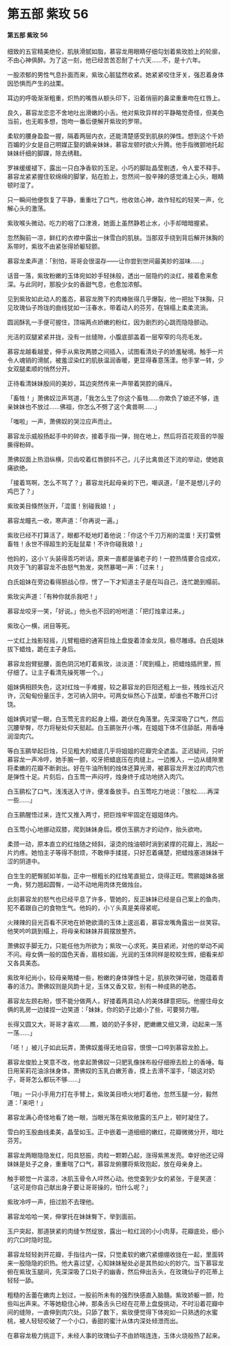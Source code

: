# 第五部 紫玫 56

#### 第五部 紫玫 56

细致的五官精美绝伦，肌肤滑腻如脂，慕容龙用眼睛仔细勾划着紫玫脸上的轮廓，不由心神俱醉。为了这一刻，他已经苦苦忍耐了十六天……不，是十六年。

一股浓郁的男性气息扑面而来，紫玫心脏猛然收紧。她紧紧咬住牙关，强忍着身体因恐惧而产生的战栗。

耳边的呼吸渐渐粗重，炽热的嘴唇从额头印下，沿着俏丽的鼻梁重重吻在红唇上。

良久，慕容龙恋恋不舍地吐出滑嫩的小舌。他对紫玫异样的平静略觉奇怪，但美色当前，也无暇多想，饱吻一番后便解开紫玫的罗带。

柔软的腰身盈盈一握，隔着两层内衣，还能清楚感受到肌肤的弹性。想到这个千娇百媚的少女是自己明媒正娶的嫡亲妹妹，慕容龙顿时欲火升腾。他手指微颤地托起妹妹纤细的脚踝，除去绣鞋。

罗袜缓缓褪下，露出一只白净香软的玉足。小巧的脚趾晶莹剔透，令人爱不释手。慕容龙紧紧握住软绵绵的脚掌，贴在脸上，忽然间一股辛辣的感觉涌上心头，眼睛顿时湿了。

只一瞬间他便恢复了平静，重重吐了口气，他收敛心神，故作轻松的轻笑一声，化解心头的激荡。

紫玫喉头微动，吃力的咽了口津液，她面上虽然静若止水，小手却暗暗握紧。

忽然胸前一凉，鲜红的衣襟中露出一抹雪白的肌肤。当那双手绕到背后解开抹胸的系带时，紫玫不由紧张得娇躯轻颤。

慕容龙柔声道：「别怕，哥哥会很温存——让你尝到世间最美妙的滋味……」

话音一落，紫玫粉嫩的玉体宛如妙手轻抹般，透出一层隐约的淡红，接着愈来愈深。与此同时，那股少女的香甜气息，也愈加浓郁。

见到紫玫如此动人的羞态，慕容龙胯下的肉棒胀得几乎爆裂，他一把扯下抹胸，只见玫瑰仙子玲珑的曲线犹如一汪春水，带着动人的芬芳，在锦榻上柔柔流淌。

圆润酥乳一手便可握住，顶端两点娇嫩的粉红，因为剧烈的心跳而隐隐颤动。

光洁的双腿紧紧并拢，没有一丝缝隙，小腹底部盖着一层窄窄的乌亮毛发。

慕容龙越看越爱，伸手从紫玫两膝之间插入，试图看清处子的娇羞秘境。触手一片令人魂销的滑腻，被羞涩染红的肌肤温润香暖，更显得春意荡漾。他手掌一转，少女双腿柔顺的悄然分开。

正待看清妹妹股间的美妙，耳边突然传来一声带着哭腔的痛斥。

「畜牲！」萧佛奴泣声骂道，「我怎么生了你这个畜牲……你欺负了娘还不够，连亲妹妹也不放过……佛祖，你怎么不劈了这个禽兽啊……」

「嗤啦」一声，萧佛奴的哭泣应声而止。

慕容龙示威般扬起手中的碎衣，接着手指一弹，抛在地上，然后将百花观音的华服撕得粉碎。

萧佛奴面上热泪纵横，贝齿咬着红唇颤抖不己，儿子比禽兽还下流的举动，使她哀痛欲绝。

「接着骂啊，怎么不骂了？」慕容龙托起母亲的下巴，嘲讽道，「是不是想儿子的鸡巴了？」

紫玫美目倏然张开，「混蛋！别碰我娘！」

慕容龙瞳孔一收，寒声道：「你再说一遍。」

紫玫已经不打算活了，眼都不眨地盯着他说：「你这个千刀万剐的混蛋！天打雷劈畜牲！永世不得超生的无耻鼠辈！不许你碰我娘！」

他妈的，这小丫头装得乖巧听话，原来一直都是骗老子的！一腔热情要合卺成欢，共效于飞的慕容龙不由怒气勃发，突然暴喝一声：「过来！」

白氏姐妹在旁边看得胆战心惊，愣了一下才知道主子是在叫自己，连忙跪到榻前。

紫玫尖声道：「有种你就杀我吧！」

慕容龙咬牙一笑，「好说。」他头也不回的吩咐道：「把灯烛拿过来。」

紫玫心一横，闭目等死。

一丈红上烛影轻摇，儿臂粗细的通宵巨烛上盘旋着漆金龙凤，极尽雕琢。白氏姐妹拔下蜡烛，跪在主子身后。

慕容龙抱臂挺腰，面色阴沉地盯着紫玫，淡淡道：「爬到榻上，把蜡烛插屄里，照仔细了。让主子看清先操死哪一个。」

姐妹俩相顾失色，这对红烛一手难握，较之慕容龙的巨阳还粗上一些，残烛长近尺许，沉甸甸份量压手，怎可纳入阴中。可两女纵然心下战栗，却谁也不敢开口讨饶。

姐妹俩对望一眼，白玉莺无言的起身上榻，跪伏在角落里。先深深吸了口气，然后沉腰举臀，尽力将秘处仰天挺起。白玉鹂张开小嘴，在姐姐下体不住舔舐，用香唾润湿肉穴。

等白玉鹂举起巨烛，只见粗大的蜡底几乎将姐姐的花瓣完全遮盖。正迟疑间，只听慕容龙一声冷哼，她手腕一颤，咬牙把蜡底压在肉缝上。一边推入，一边从缝隙里将柔嫩的花瓣不断剥出。好在牛油所制的烛体还算光滑，被慕容龙开发过的肉穴也是弹性十足。片刻后，白玉莺一声闷哼，烛身终于成功地挤入肉穴。

白玉鹂松了口气，浅浅送入寸许，便准备放手。白玉莺吃力地说：「放松……再深一些……」

白玉鹂醒悟过来，连忙又推入两寸，把巨烛牢牢固定在姐姐体内。

白玉莺小心地挪动双膝，爬到妹妹身后。模仿玉鹂方才的动作，抬头欲吻。

柔颈一动，原本直立的红烛随之倾斜，滚烫的烛油顿时淌到紧撑的花瓣上，溅起一片灼疼。她怕主子等得不耐烦，不敢伸手揉搓，只好忍着痛楚，把蜡烛塞进妹妹干涩的阴道中。

白生生的肥臀腻如羊脂，正中一根粗长的红烛笔直挺立，烧得正旺。莺鹂姐妹各据一角，努力翘起圆臀，一动不动地用肉体充做烛台。

此刻慕容龙的怒气也已经平息了许多，管她的，反正妹妹已经是自己案上的鱼肉，犯不着跟自己的食物生气。他妈的，小丫头真是美得紧呢。

火辣辣的目光百看不厌地在娇艳欲滴的玉体上逡巡着，慕容龙嘴角露出一丝笑容。他笑吟吟跳到榻上，将母亲和妹妹并肩摆放整齐。

萧佛奴手脚无力，只能任他为所欲为；紫玫一心求死，美目紧闭，对他的举动不闻不问。母女俩一般的国色天香，眉枝如画，光润的玉体同样是皎皎生辉，细看来却又各具美态。

紫玫年纪尚小，较母亲略矮一些，粉嫩的身体弹性十足，肌肤吹弹可破，饱蕴着青春的活力。萧佛奴则是风韵十足，玉体又香又软，别有一种成熟的艳态。

慕容龙左顾右盼，恨不能分做两人，好搂着两具动人的美体肆意把玩。他握住母女俩的乳房一边揉捏一边笑道：「妹妹，你的奶子比娘小了些，可要努力喔。

长得又圆又大，哥哥才喜欢……瞧，娘的奶子多好，肥嫩嫩又细又滑，动起来一荡一荡……」

「呸！」被儿子如此玩弄，萧佛奴羞得无地自容，恨恨一口啐到慕容龙脸上。

慕容龙俊脸上笑意不改，他拿起萧佛奴一只肥乳像抹布般仔细擦去脸上的香唾。每日用茉莉花油涂抹身体，萧佛奴的玉乳白嫩芳香，摸上去滑不溜手，「娘这对奶子，哥哥怎么都玩不够……」

「啪」一只小手用力打在手臂上，紫玫美目喷火地盯着他，忽然玉腿一分，毅然道：「来吧！」

慕容龙满心奇怪地看了她一眼，当眼光落在紫玫敞露的玉户上，顿时凝住了。

雪白的玉股曲线柔美，晶莹如玉。正中嵌着一道细细的嫩红，花瓣微微分开，暗吐芬芳。

慕容龙两眼隐隐发红，阳具怒振，肉粒一颗颗凸起，涨得紫黑发亮。幸好他还记得妹妹是处子之身，重重喘了口气，慕容龙俯腰将紫玫抱起，放在母亲身上。

触手顿觉一片温凉，冰肌玉骨令人呯然心动。他觉查到少女的紧张，于是笑道：「这可是你自己献出身子要让哥哥操的，怕什么呢？」

紫玫冷哼一声，扭过脸不去理他。

慕容龙哈哈一笑，伸掌托在妹妹臀下，举到面前。

玉户突起，那道狭紧的肉缝乍然绽放，露出一粒红润的小小肉芽。花瓣底处，细小的穴口时隐时现。

慕容龙轻轻剥开花瓣，手指往内一探，只觉柔软的嫩穴紧绷绷收拢在一起，里面转来一股隐隐的炽热。他大喜过望，心知妹妹秘处必是其热如火的妙穴。当下慕容龙俯在紫玫玉腿间，先深深吸了口处子的幽香，然后伸出舌头，在玫瑰仙子的花蒂上轻轻一舔。

粗糙的舌蕾在嫩肉上划过，一股前所未有的强烈快感直入脑髓。紫玫娇躯一颤，险些叫出声来。不等她稳住心神，那条舌头已经在花蒂上盘旋挑动，不时沿着花瓣中间的缝隙，一直伸到肉穴处。只舔了数下，紫玫便觉得下体宛如一只熟透的水蜜桃，被人轻轻咬破了一个小口，香甜的蜜汁从体内深处倾泄而出。

在慕容龙极力挑逗下，未经人事的玫瑰仙子不由娇喘连连，玉体火烧般热了起来。


